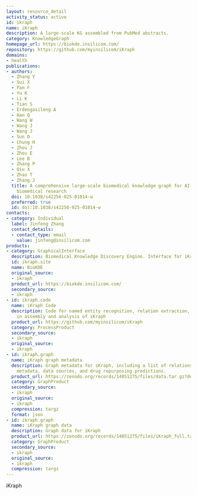 ```yaml
---
layout: resource_detail
activity_status: active
id: ikraph
name: iKraph
description: A large-scale KG assembled from PubMed abstracts.
category: KnowledgeGraph
homepage_url: https://biokde.insilicom.com/
repository: https://github.com/myinsilicom/iKraph
domains:
- health
publications:
- authors:
  - Zhang Y
  - Sui X
  - Pan F
  - Yu K
  - Li K
  - Tian S
  - Erdengasileng A
  - Han Q
  - Wang W
  - Wang J
  - Wang J
  - Sun D
  - Chung H
  - Zhou J
  - Zhou E
  - Lee B
  - Zhang P
  - Qiu X
  - Zhao T
  - Zhang J
  title: A comprehensive large-scale biomedical knowledge graph for AI-powered data-driven
    biomedical research
  doi: 10.1038/s42256-025-01014-w
  preferred: true
  id: doi:10.1038/s42256-025-01014-w
contacts:
- category: Individual
  label: Jinfeng Zhang
  contact_details:
  - contact_type: email
    value: jinfeng@insilicom.com
products:
- category: GraphicalInterface
  description: Biomedical Knowledge Discovery Engine. Interface for iKraph
  id: ikraph.site
  name: BioKDE
  original_source:
  - ikraph
  product_url: https://biokde.insilicom.com/
  secondary_source:
  - ikraph
- id: ikraph.code
  name: iKraph Code
  description: Code for named entity recognition, relation extraction, and drug repurposing
    in assembly and analysis of iKraph
  product_url: https://github.com/myinsilicom/iKraph
  category: ProcessProduct
  secondary_source:
  - ikraph
  original_source:
  - ikraph
- id: ikraph.graph
  name: iKraph graph metadata
  description: Graph metadata for iKraph, including a list of relations, entity type-specific
    metadata, data sources, and drug repurposing predictions.
  product_url: https://zenodo.org/records/14851275/files/data.tar.gz?download=1
  category: GraphProduct
  secondary_source:
  - ikraph
  original_source:
  - ikraph
  compression: targz
  format: json
- id: ikraph.graph
  name: iKraph graph data
  description: Graph data for iKraph
  product_url: https://zenodo.org/records/14851275/files/iKraph_full.tar.gz?download=1
  category: GraphProduct
  secondary_source:
  - ikraph
  original_source:
  - ikraph
  compression: targz
---
```


iKraph